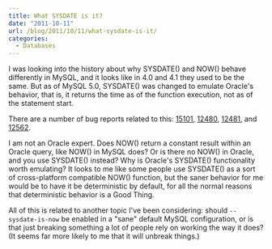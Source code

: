 ```yaml
---
title: What SYSDATE is it?
date: "2011-10-11"
url: /blog/2011/10/11/what-sysdate-is-it/
categories:
  - Databases
---
```

I was looking into the history about why SYSDATE() and NOW() behave differently in MySQL, and it looks like in 4.0 and 4.1 they used to be the same. But as of MySQL 5.0, SYSDATE() was changed to emulate Oracle's behavior, that is, it returns the time as of the function execution, not as of the statement start.

There are a number of bug reports related to this: [15101](http://bugs.mysql.com/bug.php?id=15101), [12480](http://bugs.mysql.com/bug.php?id=12480), [12481](http://bugs.mysql.com/bug.php?id=12481), and [12562](http://bugs.mysql.com/bug.php?id=12562).

I am not an Oracle expert. Does NOW() return a constant result within an Oracle query, like NOW() in MySQL does? Or is there no NOW() in Oracle, and you use SYSDATE() instead? Why is Oracle's SYSDATE() functionality worth emulating? It looks to me like some people use SYSDATE() as a sort of cross-platform compatible NOW() function, but the saner behavior for me would be to have it be deterministic by default, for all the normal reasons that deterministic behavior is a Good Thing.

All of this is related to another topic I've been considering: should `--sysdate-is-now` be enabled in a "sane" default MySQL configuration, or is that just breaking something a lot of people rely on working the way it does? (It seems far more likely to me that it will unbreak things.)



